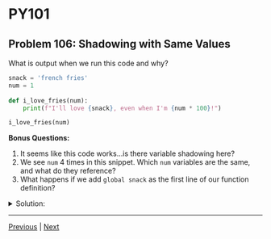 # PY101
## Problem 106: Shadowing with Same Values

What is output when we run this code and why?

```python
snack = 'french fries'
num = 1
  
def i_love_fries(num):
    print(f"I'll love {snack}, even when I'm {num * 100}!")

i_love_fries(num)
```

**Bonus Questions:**
1. It seems like this code works...is there variable shadowing here?
2. We see `num` 4 times in this snippet. Which `num` variables are the same, and what do they reference?
3. What happens if we add `global snack` as the first line of our function definition?

<details>
<summary>Solution:</summary>

Output:
```
I'll love french fries, even when I'm 100!
```

The function parameter `num` shadows the global variable `num`. When we call `i_love_fries(num)`, we pass the global `num` (1) as an argument, which becomes the local `num` inside the function. The function then calculates `1 * 100 = 100`.

**Bonus Answers:**

**Bonus 1**: Yes, there is variable shadowing here, even though both variables reference the same value (1). Variable shadowing involves the variables themselves, not the values they reference. The parameter `num` shadows the global `num`.

```python
# To illustrate:
snack = 'french fries'
num = 1
  
def i_love_fries(num):
    print(id(num))  # Memory address of parameter
    print(f"I'll love {snack}, even when I'm {num * 100}!")

print(id(num))  # Memory address of global
i_love_fries(num)
# Both will show same id because small integers are cached in Python,
# but they're still separate variables
```

**Bonus 2**: 
- Line 2 (`num = 1`): Global variable
- Line 4 (`def i_love_fries(num):`): Parameter (local variable)
- Line 5 (`num * 100`): Parameter (same as line 4)
- Line 7 (`i_love_fries(num)`): Global variable (same as line 2)

Lines 2 and 7 reference the global `num`. Lines 4 and 5 reference the parameter `num`.

**Bonus 3**: Nothing changes:

```python
snack = 'french fries'
num = 1
  
def i_love_fries(num):
    global snack  # No effect
    print(f"I'll love {snack}, even when I'm {num * 100}!")

i_love_fries(num)
# I'll love french fries, even when I'm 100!
```

We are only referencing `snack` to interpolate it (reading, not modifying), so `global` is unnecessary and has no effect.

</details>

---

[Previous](105.md) | [Next](107.md)


